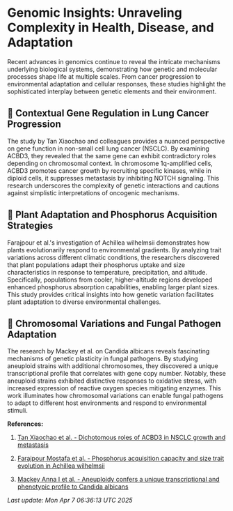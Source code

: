 # Genomic Insights: Unraveling Complexity in Health, Disease, and Adaptation

Recent advances in genomics continue to reveal the intricate mechanisms underlying biological systems, demonstrating how genetic and molecular processes shape life at multiple scales. From cancer progression to environmental adaptation and cellular responses, these studies highlight the sophisticated interplay between genetic elements and their environment.

## 🧬 Contextual Gene Regulation in Lung Cancer Progression

The study by Tan Xiaochao and colleagues provides a nuanced perspective on gene function in non-small cell lung cancer (NSCLC). By examining ACBD3, they revealed that the same gene can exhibit contradictory roles depending on chromosomal context. In chromosome 1q-amplified cells, ACBD3 promotes cancer growth by recruiting specific kinases, while in diploid cells, it suppresses metastasis by inhibiting NOTCH signaling. This research underscores the complexity of genetic interactions and cautions against simplistic interpretations of oncogenic mechanisms.

## 🌱 Plant Adaptation and Phosphorus Acquisition Strategies

Farajpour et al.'s investigation of Achillea wilhelmsii demonstrates how plants evolutionarily respond to environmental gradients. By analyzing trait variations across different climatic conditions, the researchers discovered that plant populations adapt their phosphorus uptake and size characteristics in response to temperature, precipitation, and altitude. Specifically, populations from cooler, higher-altitude regions developed enhanced phosphorus absorption capabilities, enabling larger plant sizes. This study provides critical insights into how genetic variation facilitates plant adaptation to diverse environmental challenges.

## 🦠 Chromosomal Variations and Fungal Pathogen Adaptation

The research by Mackey et al. on Candida albicans reveals fascinating mechanisms of genetic plasticity in fungal pathogens. By studying aneuploid strains with additional chromosomes, they discovered a unique transcriptional profile that correlates with gene copy number. Notably, these aneuploid strains exhibited distinctive responses to oxidative stress, with increased expression of reactive oxygen species mitigating enzymes. This work illuminates how chromosomal variations can enable fungal pathogens to adapt to different host environments and respond to environmental stimuli.

**References:**

1. [Tan Xiaochao et al. - Dichotomous roles of ACBD3 in NSCLC growth and metastasis](https://pubmed.ncbi.nlm.nih.gov/40189704)

2. [Farajpour Mostafa et al. - Phosphorus acquisition capacity and size trait evolution in Achillea wilhelmsii](https://pubmed.ncbi.nlm.nih.gov/40189626)

3. [Mackey Anna I et al. - Aneuploidy confers a unique transcriptional and phenotypic profile to Candida albicans](https://pubmed.ncbi.nlm.nih.gov/40189588)

*Last update: Mon Apr  7 06:36:13 UTC 2025*
